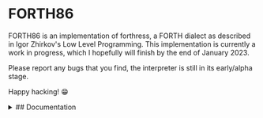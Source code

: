 # FORTH86

FORTH86 is an implementation of forthress, a FORTH dialect as described in Igor Zhirkov's Low Level Programming. This implementation is currently a work in progress, which I hopefully will finish by the end of January 2023.

Please report any bugs that you find, the interpreter is still in its early/alpha stage.

Happy hacking! 😁

<details>
<summary>## Documentation</summary>
<br>

### Sizes or Limits
- Cell Size: 8 bytes
- Memory Cells: 65536 bytes
- Input Buffer: 1024 bytes
- Return Address Stack: 1024 * 'Cell Size' bytes

### List of words implemented

#### Meta

- `q` quit the interpreter

#### Input/Output

- `.` Pops off an integer from stack top, and prints it

#### Arithmetic

- `N` any integer, is pushed to the data stack
- `+`
- `-`
- `*`
- `/`
- `%`

#### Logical

- `=` pop two arguments, compares them, writes `1` on equality, otherwise 0
- `not` complement of top argument on the data stack (should be 0 or 1)
- `and` logical and, writes 1 if both condition satisfy, oterhwise 0
- `or` logical or
- `<` less than
- `>` greater than
- `<=` less than and equals
- `>=` greater than and equals
- `falsy` checks if value is falsy. Anything non-zero is a truthy value. writes 1 if truthy, otherwise 0

#### Data Stack manipulators

- `rot` moves 3rd element to top, pushes down the first two (a b c -- b c a)
- `swap` swaps the top two elements on the data stack
- `dup` duplicates the element on data stack top (a -- a a)
- `drop` drops the top element on data stack (a -- )

#### Machine Memory manipulators

- `mem` store FORTH machine starting memory address on data stack
- `!` (address data -- ) store data from stack starting at address
- `c!` (address char -- ) store a single byte at address
- `@` (address -- value) read one memory cell and store that value on stack
- `c@` (address -- char ) reads a byte from address and store that value on the stack.

</details>